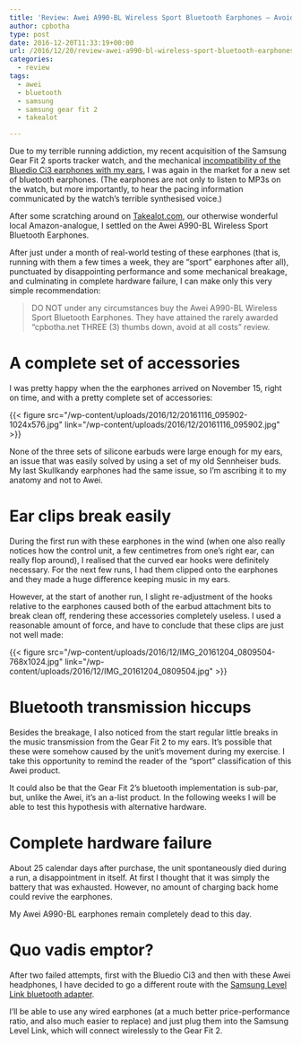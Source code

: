 ```yaml
---
title: 'Review: Awei A990-BL Wireless Sport Bluetooth Earphones – Avoid!'
author: cpbotha
type: post
date: 2016-12-20T11:33:19+00:00
url: /2016/12/20/review-awei-a990-bl-wireless-sport-bluetooth-earphones-avoid/
categories:
  - review
tags:
  - awei
  - bluetooth
  - samsung
  - samsung gear fit 2
  - takealot

---
```

Due to my terrible running addiction, my recent acquisition of the Samsung Gear Fit 2 sports tracker watch, and the mechanical [incompatibility of the Bluedio Ci3 earphones with my ears][1], I was again in the market for a new set of bluetooth earphones. (The earphones are not only to listen to MP3s on the watch, but more importantly, to hear the pacing information communicated by the watch’s terrible synthesised voice.)

After some scratching around on [Takealot.com][2], our otherwise wonderful local Amazon-analogue, I settled on the Awei A990-BL Wireless Sport Bluetooth Earphones.

After just under a month of real-world testing of these earphones (that is, running with them a few times a week, they are “sport” earphones after all), punctuated by disappointing performance and some mechanical breakage, and culminating in complete hardware failure, I can make only this very simple recommendation:

> DO NOT under any circumstances buy the Awei A990-BL Wireless Sport Bluetooth Earphones. They have attained the rarely awarded “cpbotha.net THREE (3) thumbs down, avoid at all costs” review.

# A complete set of accessories

I was pretty happy when the the earphones arrived on November 15, right on time, and with a pretty complete set of accessories:

{{< figure src="/wp-content/uploads/2016/12/20161116_095902-1024x576.jpg" link="/wp-content/uploads/2016/12/20161116_095902.jpg" >}}

None of the three sets of silicone earbuds were large enough for my ears, an issue that was easily solved by using a set of my old Sennheiser buds. My last Skullkandy earphones had the same issue, so I’m ascribing it to my anatomy and not to Awei.

# Ear clips break easily

During the first run with these earphones in the wind (when one also really notices how the control unit, a few centimetres from one’s right ear, can really flop around), I realised that the curved ear hooks were definitely necessary. For the next few runs, I had them clipped onto the earphones and they made a huge difference keeping music in my ears.

However, at the start of another run, I slight re-adjustment of the hooks relative to the earphones caused both of the earbud attachment bits to break clean off, rendering these accessories completely useless. I used a reasonable amount of force, and have to conclude that these clips are just not well made:

{{< figure src="/wp-content/uploads/2016/12/IMG_20161204_0809504-768x1024.jpg" link="/wp-content/uploads/2016/12/IMG_20161204_0809504.jpg" >}}

# Bluetooth transmission hiccups

Besides the breakage, I also noticed from the start regular little breaks in the music transmission from the Gear Fit 2 to my ears. It’s possible that these were somehow caused by the unit’s movement during my exercise. I take this opportunity to remind the reader of the “sport” classification of this Awei product.

It could also be that the Gear Fit 2’s bluetooth implementation is sub-par, but, unlike the Awei, it’s an a-list product. In the following weeks I will be able to test this hypothesis with alternative hardware.

# Complete hardware failure

About 25 calendar days after purchase, the unit spontaneously died during a run, a disappointment in itself. At first I thought that it was simply the battery that was exhausted. However, no amount of charging back home could revive the earphones.

My Awei A990-BL earphones remain completely dead to this day.

# Quo vadis emptor?

After two failed attempts, first with the Bluedio Ci3 and then with these Awei headphones, I have decided to go a different route with the [Samsung Level Link bluetooth adapter][3].

I’ll be able to use any wired earphones (at a much better price-performance ratio, and also much easier to replace) and just plug them into the Samsung Level Link, which will connect wirelessly to the Gear Fit 2.

 [1]: /2016/11/15/the-bluedio-ci3-bluetooth-earphones-will-probably-not-fit-your-ears-either/
 [2]: http://www.takealot.com/
 [3]: http://www.androidcentral.com/hands-samsung-level-link-wireless-adapter
